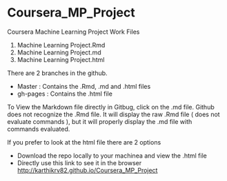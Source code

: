 # Coursera_MP_Project
Coursera Machine Learning Project Work Files  
1. Machine Learning Project.Rmd  
2. Machine Learning Project.md  
3. Machine Learning Project.html  

There are 2 branches in the github.  
* Master : Contains the .Rmd, .md and .html files  
* gh-pages : Contains the .html file  

To View the Markdown file directly in Gitbug, click on the .md file. Github does not recognize the .Rmd file. It will display the raw .Rmd file ( does not evaluate commands ), but it will properly display the .md file with commands evaluated.  

If you prefer to look at the html file there are 2 options  
* Download the repo locally to your machinea and view the .html file  
* Directly use this link to see it in the browser  
  http://karthikrv82.github.io/Coursera_MP_Project

